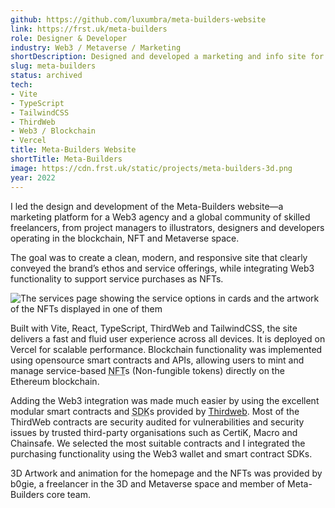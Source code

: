 ```yaml
---
github: https://github.com/luxumbra/meta-builders-website
link: https://frst.uk/meta-builders
role: Designer & Developer
industry: Web3 / Metaverse / Marketing
shortDescription: Designed and developed a marketing and info site for MetaBuilders – a web3 agency & community of skilled freelancers. Created component architecture, responsive layouts, and on-brand visuals and custom ecommerce integration with NFT smart contracts.
slug: meta-builders
status: archived
tech:
- Vite
- TypeScript
- TailwindCSS
- ThirdWeb
- Web3 / Blockchain
- Vercel
title: Meta-Builders Website
shortTitle: Meta-Builders
image: https://cdn.frst.uk/static/projects/meta-builders-3d.png
year: 2022
---
```


I led the design and development of the Meta-Builders website—a marketing platform for a Web3 agency and a global community of skilled freelancers, from project managers to illustrators, designers and developers operating in the blockchain, NFT and Metaverse space.

The goal was to create a clean, modern, and responsive site that clearly conveyed the brand’s ethos and service offerings, while integrating Web3 functionality to support service purchases as NFTs.

![The services page showing the service options in cards and the artwork of the NFTs displayed in one of them](https://cdn.frst.uk/static/projects/meta-builders-services.png)

Built with Vite, React, TypeScript, ThirdWeb and TailwindCSS, the site delivers a fast and fluid user experience across all devices. It is deployed on Vercel for scalable performance. Blockchain functionality was implemented using opensource smart contracts and APIs, allowing users to mint and manage service-based <abbr title="Non-Fungible Token">NFT</abbr>s (Non-fungible tokens) directly on the Ethereum blockchain.

Adding the Web3 integration was made much easier by using the excellent modular smart contracts and <abbr title="Software Devlopment Kit">SDK</abbr>s provided by [Thirdweb](https://thirdweb.com/). Most of the ThirdWeb contracts are security audited for vulnerabilities and security issues by trusted third-party organisations such as CertiK, Macro and Chainsafe. We selected the most suitable contracts and I integrated the purchasing functionality using the Web3 wallet and smart contract SDKs.

3D Artwork and animation for the homepage and the NFTs was provided by b0gie, a freelancer in the 3D and Metaverse space and member of Meta-Builders core team.